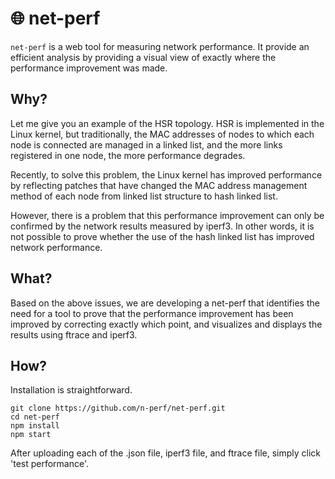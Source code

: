 # 🌐 net-perf

`net-perf` is a web tool for measuring network performance.
It provide an efficient analysis by providing a visual view of exactly where the performance improvement was made.


## Why?

Let me give you an example of the HSR topology. HSR is implemented in the Linux kernel, but traditionally, the MAC addresses of nodes to which each node is connected are managed in a linked list, and the more links registered in one node, the more performance degrades.

Recently, to solve this problem, the Linux kernel has improved performance by reflecting patches that have changed the MAC address management method of each node from linked list structure to hash linked list.

However, there is a problem that this performance improvement can only be confirmed by the network results measured by iperf3. In other words, it is not possible to prove whether the use of the hash linked list has improved network performance.


## What?

Based on the above issues, we are developing a net-perf that identifies the need for a tool to prove that the performance improvement has been improved by correcting exactly which point, and visualizes and displays the results using ftrace and iperf3.

## How?

Installation is straightforward.

```shell
git clone https://github.com/n-perf/net-perf.git
cd net-perf
npm install
npm start
```
After uploading each of the .json file, iperf3 file, and ftrace file, simply click 'test performance'.
